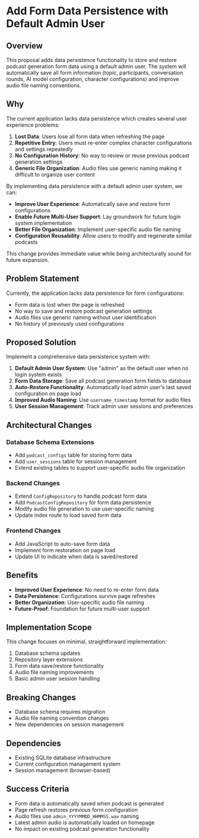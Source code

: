 # Add Form Data Persistence with Default Admin User

## Overview

This proposal adds data persistence functionality to store and restore podcast generation form data using a default admin user. The system will automatically save all form information (topic, participants, conversation rounds, AI model configuration, character configurations) and improve audio file naming conventions.

## Why

The current application lacks data persistence which creates several user experience problems:
1. **Lost Data**: Users lose all form data when refreshing the page
2. **Repetitive Entry**: Users must re-enter complex character configurations and settings repeatedly
3. **No Configuration History**: No way to review or reuse previous podcast generation settings
4. **Generic File Organization**: Audio files use generic naming making it difficult to organize user content

By implementing data persistence with a default admin user system, we can:
- **Improve User Experience**: Automatically save and restore form configurations
- **Enable Future Multi-User Support**: Lay groundwork for future login system implementation
- **Better File Organization**: Implement user-specific audio file naming
- **Configuration Reusability**: Allow users to modify and regenerate similar podcasts

This change provides immediate value while being architecturally sound for future expansion.

## Problem Statement

Currently, the application lacks data persistence for form configurations:
- Form data is lost when the page is refreshed
- No way to save and restore podcast generation settings
- Audio files use generic naming without user identification
- No history of previously used configurations

## Proposed Solution

Implement a comprehensive data persistence system with:
1. **Default Admin User System**: Use "admin" as the default user when no login system exists
2. **Form Data Storage**: Save all podcast generation form fields to database
3. **Auto-Restore Functionality**: Automatically load admin user's last saved configuration on page load
4. **Improved Audio Naming**: Use `username_timestamp` format for audio files
5. **User Session Management**: Track admin user sessions and preferences

## Architectural Changes

### Database Schema Extensions
- Add `podcast_configs` table for storing form data
- Add `user_sessions` table for session management
- Extend existing tables to support user-specific audio file organization

### Backend Changes
- Extend `ConfigRepository` to handle podcast form data
- Add `PodcastConfigRepository` for form data persistence
- Modify audio file generation to use user-specific naming
- Update index route to load saved form data

### Frontend Changes
- Add JavaScript to auto-save form data
- Implement form restoration on page load
- Update UI to indicate when data is saved/restored

## Benefits

- **Improved User Experience**: No need to re-enter form data
- **Data Persistence**: Configurations survive page refreshes
- **Better Organization**: User-specific audio file naming
- **Future-Proof**: Foundation for future multi-user support

## Implementation Scope

This change focuses on minimal, straightforward implementation:
1. Database schema updates
2. Repository layer extensions
3. Form data save/restore functionality
4. Audio file naming improvements
5. Basic admin user session handling

## Breaking Changes

- Database schema requires migration
- Audio file naming convention changes
- New dependencies on session management

## Dependencies

- Existing SQLite database infrastructure
- Current configuration management system
- Session management (browser-based)

## Success Criteria

- Form data is automatically saved when podcast is generated
- Page refresh restores previous form configuration
- Audio files use `admin_YYYYMMDD_HHMMSS.wav` naming
- Latest admin audio is automatically loaded on homepage
- No impact on existing podcast generation functionality